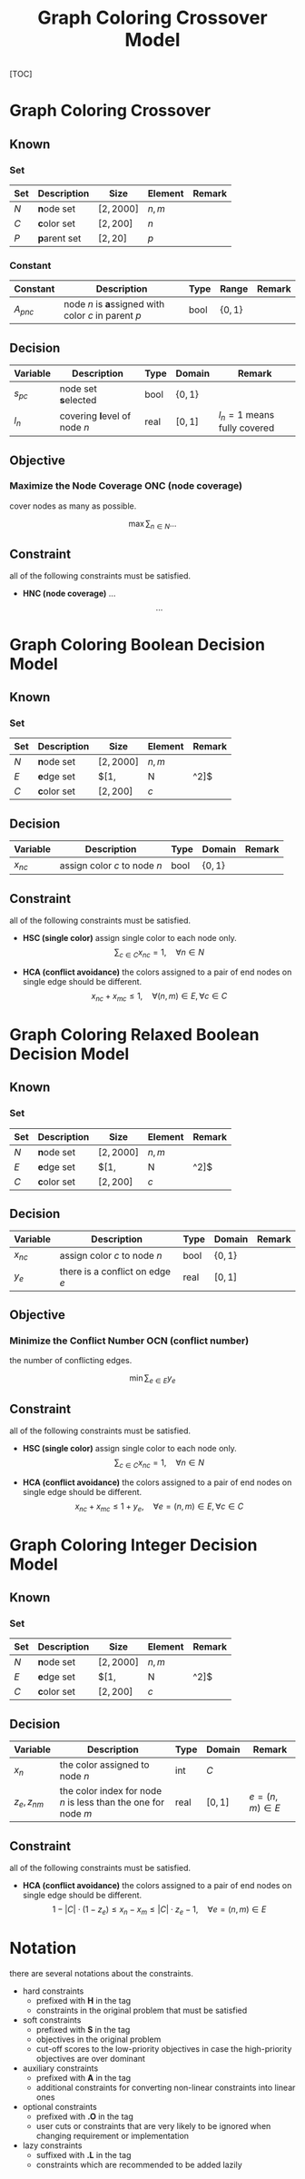 <p style="text-align: center; font-size: 32px; font-weight:bold;">
  Graph Coloring Crossover Model
</p>



[TOC]



# Graph Coloring Crossover

## Known

### Set

| Set | Description                   | Size        | Element         | Remark                                                         |
| ---- | ---------------------- | ----------- | ------------ | ------------------------------------------------------------ |
| $N$ | **n**ode set | $[2, 2000]$ | $n, m$ |               |
| $C$ | **c**olor set | $[2, 200]$ | $n$ |               |
| $P$ | **p**arent set | $[2, 20]$ | $p$ |               |

### Constant

| Constant | Description                    | Type | Range       | Remark |
| -------- | ------------------------------ | ---- | ----------- | ------ |
| $A_{pnc}$ | node $n$ is **a**ssigned with color $c$ in parent $p$ | bool | $\{0, 1\}$ |  |


## Decision

| Variable     | Description                                                | Type | Domain     | Remark                                                     |
| -------------- | ------------------------------------------------------------ | ---- | ------------- | ------------------------------------------------------------ |
| $s_{pc}$ | node set **s**elected | bool | $\{0, 1\}$ |  |
| $l_{n}$ | covering **l**evel of node $n$ | real | $[0, 1]$ | $l_{n} = 1$ means fully covered |


## Objective

### Maximize the Node Coverage **ONC (node coverage)**

cover nodes as many as possible.

$$
\max \sum_{n \in N} ...
$$


## Constraint

all of the following constraints must be satisfied.

- **HNC (node coverage)** ...
  $$
  ...
  $$



# Graph Coloring Boolean Decision Model

## Known

### Set

| Set | Description                   | Size        | Element         | Remark                                                         |
| ---- | ---------------------- | ----------- | ------------ | ------------------------------------------------------------ |
| $N$ | **n**ode set | $[2, 2000]$ | $n, m$ |               |
| $E$ | **e**dge set | $[1, |N|^2]$ | $e, (n, m)$ |               |
| $C$ | **c**olor set | $[2, 200]$ | $c$ |               |


## Decision

| Variable     | Description                                                | Type | Domain     | Remark                                                     |
| -------------- | ------------------------------------------------------------ | ---- | ------------- | ------------------------------------------------------------ |
| $x_{nc}$ | assign color $c$ to node $n$ | bool | $\{0, 1\}$ |  |


## Constraint

all of the following constraints must be satisfied.

- **HSC (single color)** assign single color to each node only.
  $$
  \sum_{c \in C} x_{nc} = 1, \quad \forall n \in N
  $$

- **HCA (conflict avoidance)** the colors assigned to a pair of end nodes on single edge should be different.
  $$
  x_{nc} + x_{mc} \le 1, \quad \forall (n, m) \in E, \forall c \in C
  $$



# Graph Coloring Relaxed Boolean Decision Model

## Known

### Set

| Set | Description                   | Size        | Element         | Remark                                                         |
| ---- | ---------------------- | ----------- | ------------ | ------------------------------------------------------------ |
| $N$ | **n**ode set | $[2, 2000]$ | $n, m$ |               |
| $E$ | **e**dge set | $[1, |N|^2]$ | $e, (n, m)$ |               |
| $C$ | **c**olor set | $[2, 200]$ | $c$ |               |


## Decision

| Variable     | Description                                                | Type | Domain     | Remark                                                     |
| -------------- | ------------------------------------------------------------ | ---- | ------------- | ------------------------------------------------------------ |
| $x_{nc}$ | assign color $c$ to node $n$ | bool | $\{0, 1\}$ |  |
| $y_{e}$ | there is a conflict on edge $e$ | real | $[0, 1]$ |  |


## Objective

### Minimize the Conflict Number **OCN (conflict number)**

the number of conflicting edges.

$$
\min \sum_{e \in E} y_{e}
$$


## Constraint

all of the following constraints must be satisfied.

- **HSC (single color)** assign single color to each node only.
  $$
  \sum_{c \in C} x_{nc} = 1, \quad \forall n \in N
  $$

- **HCA (conflict avoidance)** the colors assigned to a pair of end nodes on single edge should be different.
  $$
  x_{nc} + x_{mc} \le 1 + y_{e}, \quad \forall e = (n, m) \in E, \forall c \in C
  $$



# Graph Coloring Integer Decision Model

## Known

### Set

| Set | Description                   | Size        | Element         | Remark                                                         |
| ---- | ---------------------- | ----------- | ------------ | ------------------------------------------------------------ |
| $N$ | **n**ode set | $[2, 2000]$ | $n, m$ |               |
| $E$ | **e**dge set | $[1, |N|^2]$ | $e, (n, m)$ |               |
| $C$ | **c**olor set | $[2, 200]$ | $c$ |               |


## Decision

| Variable     | Description                                                | Type | Domain     | Remark                                                     |
| -------------- | ------------------------------------------------------------ | ---- | ------------- | ------------------------------------------------------------ |
| $x_{n}$ | the color assigned to node $n$ | int | $C$ |  |
| $z_{e}, z_{nm}$ | the color index for node $n$ is less than the one for node $m$ | real | $[0, 1]$ | $e = (n, m) \in E$ |


## Constraint

all of the following constraints must be satisfied.

- **HCA (conflict avoidance)** the colors assigned to a pair of end nodes on single edge should be different.
  $$
  1 - |C| \cdot (1 - z_{e}) \le x_{n} - x_{m} \le |C| \cdot z_{e} - 1, \quad \forall e = (n, m) \in E
  $$



# Notation

there are several notations about the constraints.

- hard constraints
  - prefixed with **H** in the tag
  - constraints in the original problem that must be satisfied
- soft constraints
  - prefixed with **S** in the tag
  - objectives in the original problem
  - cut-off scores to the low-priority objectives in case the high-priority objectives are over dominant
- auxiliary constraints
  - prefixed with **A** in the tag
  - additional constraints for converting non-linear constraints into linear ones
- optional constraints
  - prefixed with **.O** in the tag
  - user cuts or constraints that are very likely to be ignored when changing requirement or implementation
- lazy constraints
  - suffixed with **.L** in the tag
  - constraints which are recommended to be added lazily
